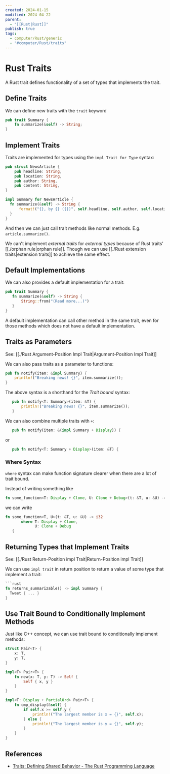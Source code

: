 ```yaml
---
created: 2024-01-15
modified: 2024-04-22
parent:
  - "[[Rust|Rust]]"
publish: true
tags:
  - computer/Rust/generic
  - "#computer/Rust/traits"
---
```


# Rust Traits
A Rust trait defines functionality of a set of types that implements the trait.

## Define Traits
We can define new traits with the `trait` keyword
```rust
pub trait Summary {
    fn summarize(&self) -> String;
}
```

## Implement Traits
Traits are implemented for types using the `impl Trait for Type` syntax:
```rust
pub struct NewsArticle {
    pub headline: String,
    pub location: String,
    pub author: String,
    pub content: String,
}

impl Summary for NewsArticle {
  fn summarize(&self) -> String {
      format!("{}, by {} ({})", self.headline, self.author, self.location)
  }
}
```

And then we can just call trait methods like normal methods. E.g. `article.summarize()`.

We can't implement _external traits_ for _external types_ because of Rust traits' [[./orphan rule|orphan rule]]. Though we can use [[./Rust extension traits|extension traits]] to achieve the same effect.

## Default Implementations
   We can also provides a default implementation for a trait:
 ```rust
pub trait Summary {
    fn summarize(&self) -> String {
        String::from("(Read more...)")
    }
}
```

A default implementation can call other method in the same trait, even for those methods which does not have a default implementation.

## Traits as Parameters
See: [[./Rust Argument-Position Impl Trait|Argument-Position Impl Trait]]

We can also pass traits as a parameter to functions:
```rust
pub fn notify(item: &impl Summary) {
    println!("Breaking news! {}", item.summarize());
}
```

The above syntax is a shorthand for the _Trait bound_ syntax:
```rust
   pub fn notify<T: Summary>(item: &T) {
       println!("Breaking news! {}", item.summarize());
   }
```

We can also combine multiple traits with `+`:
```rust
   pub fn notify(item: &(impl Summary + Display)) {
```
or
```rust
   pub fn notify<T: Summary + Display>(item: &T) {
```

### Where Syntax
`where` syntax can make function signature clearer when there are a lot of trait bound.

Instead of writing something like
```rust
fn some_function<T: Display + Clone, U: Clone + Debug>(t: &T, u: &U) -> i32 {
```
we can write
```rust
fn some_function<T, U>(t: &T, u: &U) -> i32
       where T: Display + Clone,
             U: Clone + Debug
   {
```

## Returning Types that Implement Traits
See: [[./Rust Return-Position impl Trait|Return-Position impl Trait]]

We can use `impl trait` in return position to return a value of some type that implement a trait:
```rust
```rust
fn returns_summarizable() -> impl Summary {
  Tweet { ... }
}
```

## Use Trait Bound to Conditionally Implement Methods
Just like C++ concept, we can use trait bound to conditionally implement methods:
```rust
struct Pair<T> {
    x: T,
    y: T,
}

impl<T> Pair<T> {
    fn new(x: T, y: T) -> Self {
        Self { x, y }
    }
}

impl<T: Display + PartialOrd> Pair<T> {
    fn cmp_display(&self) {
        if self.x >= self.y {
            println!("The largest member is x = {}", self.x);
        } else {
            println!("The largest member is y = {}", self.y);
        }
    }
}
```

## References
 - [Traits: Defining Shared Behavior - The Rust Programming Language](https://rust-book.cs.brown.edu/ch10-02-traits.html)
